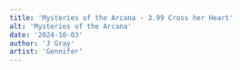 ```yaml
---
title: 'Mysteries of the Arcana - 3.99 Cross her Heart'
alt: 'Mysteries of the Arcana'
date: '2024-10-03'
author: 'J Gray'
artist: 'Gennifer'
---
```

